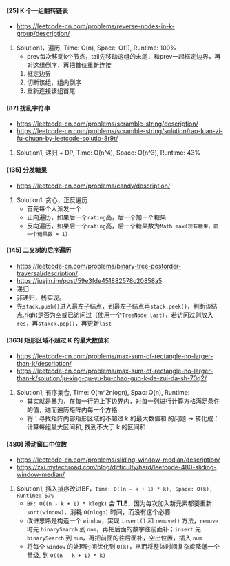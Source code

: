 #### [25] K 个一组翻转链表
- https://leetcode-cn.com/problems/reverse-nodes-in-k-group/description/
 1. Solution1，遍历, Time: O(n), Space: O(1), Runtime: 100%
    - prev每次移动k个节点，tail先移动这组的末尾，和prev一起框定边界，再对这组倒序，再把首位重新连接
    1. 框定边界
    2. 切断该组，组内倒序
    3. 重新连接该组首尾


#### [87] 扰乱字符串
- https://leetcode-cn.com/problems/scramble-string/description/
- https://leetcode-cn.com/problems/scramble-string/solution/rao-luan-zi-fu-chuan-by-leetcode-solutio-8r9t/
1. Solution1, 递归 + DP, Time: O(n^4), Space: O(n^3), Runtime: 43%


#### [135] 分发糖果
- https://leetcode-cn.com/problems/candy/description/
1. Solution1: 贪心，正反遍历
   - 首先每个人派发一个
   - 正向遍历，如果后一个`rating`高，后一个加一个糖果
   - 反向遍历，如果后一个`rating`高，后一个糖果数为`Math.max(现有糖果，前一个糖果数 + 1)`


 #### [145] 二叉树的后序遍历
- https://leetcode-cn.com/problems/binary-tree-postorder-traversal/description/
- https://juejin.im/post/59e3fde451882578c20858a5
- 递归
- 非递归，栈实现。
- 先`stack.push()`进入最左子结点，到最左子结点再`stack.peek()`，判断该结点.right是否为空或已访问过（使用一个`TreeNode last`），若访问过则放入`res`，再`stakck.pop()`，再更新`last`


#### [363] 矩形区域不超过 K 的最大数值和
- https://leetcode-cn.com/problems/max-sum-of-rectangle-no-larger-than-k/description/
- https://leetcode-cn.com/problems/max-sum-of-rectangle-no-larger-than-k/solution/ju-xing-qu-yu-bu-chao-guo-k-de-zui-da-sh-70q2/
1. Solution1, 有序集合, Time: O(m^2nlogn), Spac: O(n), Runtime:
   - 其实就是暴力，在每一行的上下边界内，对每一列进行计算方格满足条件的值，进而遍历矩阵内每一个方格
   - 将：寻找矩阵内部矩形区域的不超过 k 的最大数值和 的问题 -> 转化成：计算每组最大区间和, 找到不大于 k 的区间和


#### [480] 滑动窗口中位数
- https://leetcode-cn.com/problems/sliding-window-median/description/
- https://zxi.mytechroad.com/blog/difficulty/hard/leetcode-480-sliding-window-median/
1. Solution1, 插入排序改进BF，`Time: O((n – k + 1) * k), Space: O(k), Runtime: 67%`
   - `BF: O((n - k + 1) * klogk)` 会 **TLE**，因为每次加入新元素都要重新 `sort(window)`，消耗 `O(nlogn)` 时间，而没有这个必要
   - 改进思路是构造一个 `window`，实现 `insert()` 和 `remove()` 方法，`remove` 时先 `binarySearch` 到 `num`，再把后面的数字往前面补；`insert` 先`binarySearch` 到 `num`，再把前面的往后面补，空出位置，插入 `num`
   - 将每个 `window` 的处理时间优化到 `O(k)`，从而将整体时间复杂度降低一个量级, 到 `O((n - k + 1) * k)`
